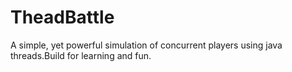 # TheadBattle
A simple, yet powerful simulation of concurrent players using java threads.Build for learning and fun.
